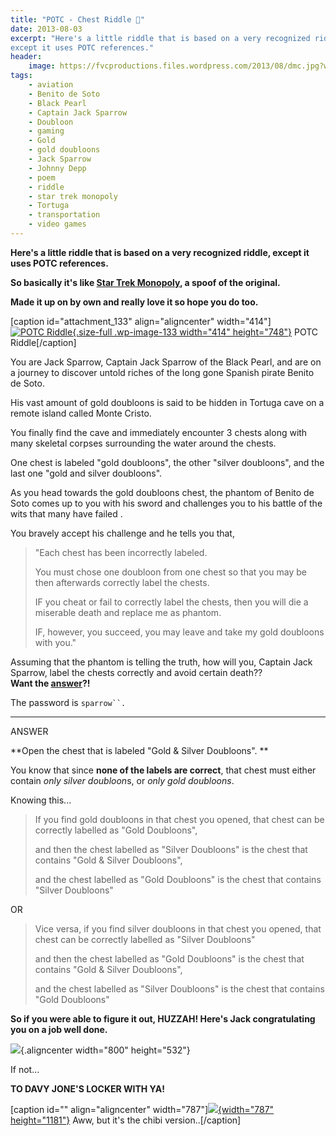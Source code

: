 ```yaml
---
title: "POTC - Chest Riddle 👑"
date: 2013-08-03
excerpt: "Here's a little riddle that is based on a very recognized riddle,
except it uses POTC references."
header:
    image: https://fvcproductions.files.wordpress.com/2013/08/dmc.jpg?w=1024&h=435&crop=1
tags:
    - aviation
    - Benito de Soto
    - Black Pearl
    - Captain Jack Sparrow
    - Doubloon
    - gaming
    - Gold
    - gold doubloons
    - Jack Sparrow
    - Johnny Depp
    - poem
    - riddle
    - star trek monopoly
    - Tortuga
    - transportation
    - video games
---
```


**Here's a little riddle that is based on a very recognized riddle,
except it uses POTC references.**

**So basically it's like [Star Trek
Monopoly](https://www.amazon.com/USAopoly-MN066-201-Monopoly-Star-Continuum/dp/B001SN8G8G "Star Trek Monopoly"),
a spoof of the original.**

**Made it up on by own and really love it so hope you do too.**

\[caption id="attachment\_133" align="aligncenter" width="414"\][![POTC
Riddle](https://fvcproductions.files.wordpress.com/2013/08/screen-shot-2013-08-03-at-2-08-46-am.png){.size-full
.wp-image-133 width="414"
height="748"}](https://fvcproductions.files.wordpress.com/2013/08/screen-shot-2013-08-03-at-2-08-46-am.png)
POTC Riddle\[/caption\]

You are Jack Sparrow, Captain Jack Sparrow of the Black Pearl, and are
on a journey to discover untold riches of the long gone Spanish pirate
Benito de Soto.

His vast amount of gold doubloons is said to be hidden in Tortuga cave
on a remote island called Monte Cristo.

You finally find the cave and immediately encounter 3 chests along with
many skeletal corpses surrounding the water around the chests.

One chest is labeled "gold doubloons", the other "silver doubloons", and
the last one "gold and silver doubloons".

As you head towards the gold doubloons chest, the phantom of Benito de
Soto comes up to you with his sword and challenges you to his battle of
the wits that many have failed .

You bravely accept his challenge and he tells you that,

> "Each chest has been incorrectly labeled.
>
> You must chose one doubloon from one chest so that you may be then
> afterwards correctly label the chests.
>
> IF you cheat or fail to correctly label the chests, then you will die
> a miserable death and replace me as phantom.
>
> IF, however, you succeed, you may leave and take my gold doubloons
> with you."

Assuming that the phantom is telling the truth, how will you, Captain
Jack Sparrow, label the chests correctly and avoid certain death??\
**Want the
[answer](https://fvcproductions.com/2014/07/20/answer-to-potc-logic-riddle/ "Answer To POTC Logic Riddle")?!**

The password is `sparrow``.`

---

ANSWER

**Open the chest that is labeled "Gold & Silver Doubloons". **

You know that since **none of the labels are correct**, that chest must
either contain *only silver doubloon*s, or *only gold doubloons*.

Knowing this...

> If you find gold doubloons in that chest you opened, that chest can be
> correctly labelled as "Gold Doubloons",
>
> and then the chest labelled as "Silver Doubloons" is the chest that
> contains "Gold & Silver Doubloons",
>
> and the chest labelled as "Gold Doubloons" is the chest that contains
> "Silver Doubloons"

OR

> Vice versa, if you find silver doubloons in that chest you opened,
> that chest can be correctly labelled as "Silver Doubloons"
>
> and then the chest labelled as "Gold Doubloons" is the chest that
> contains "Gold & Silver Doubloons",
>
> and the chest labelled as "Silver Doubloons" is the chest that
> contains "Gold Doubloons"

**So if you were able to figure it out, HUZZAH! Here's Jack
congratulating you on a job well done.**

![](https://i174.photobucket.com/albums/w99/bandkock/pirates3news/JackSaoCrew.jpg){.aligncenter
width="800" height="532"}

If not...

**TO DAVY JONE'S LOCKER WITH YA!**

\[caption id="" align="aligncenter"
width="787"\][![](https://fc09.deviantart.net/fs71/f/2012/091/8/8/888932a04770474f05192ad81845df50-d4uoswh.jpg){width="787"
height="1181"}](https://celticbotan.deviantart.com/art/Chibi-Davy-Jones-293410385)
Aww, but it's the chibi version..\[/caption\]
